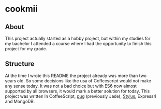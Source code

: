 # cookmii

## About
This project actually started as a hobby project, but within my studies for my bachelor I attended a course where I had the opportunity to finish this project for my grade.

## Structure
At the time I wrote this README the project already was more than two years old. So some decisions like the usa of Coffeescript would not make any sense today.
It was not a bad choice but with ES6 now almost supported by all browsers, it would mark a better solution for today.
This project was written In CoffeeScript, [pug](https://pugjs.org/api/getting-started.html) (previously Jade), [Stylus](http://stylus-lang.com/), Express4 and MongoDB. 

